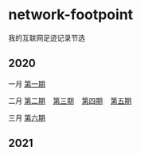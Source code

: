# network-footpoint
我的互联网足迹记录节选

## 2020

一月   [第一期](2020/第一期.md)

二月   [第二期](2020/第二期.md)  &nbsp;&nbsp;  [第三期](2020/第三期.md) &nbsp;&nbsp; [第四期](2020/第四期.md) &nbsp;&nbsp; [第五期](2020/第五期.md)
   
三月    [第六期](2020/第六期.md)  &nbsp;&nbsp;                        




## 2021

